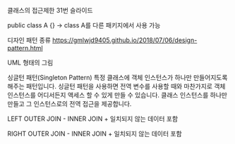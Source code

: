 클래스의 접근제한 31번 슬라이드

public class A {} -> class A를 다른 패키지에서 사용 가능


디자인 패턴 종류
https://gmlwjd9405.github.io/2018/07/06/design-pattern.html

UML 형태의 그림
 
싱글턴 패턴(Singleton Pattern)
특정 클래스에 객체 인스턴스가 하나만 만들어지도록 해주는 패턴입니다. 싱글턴 패턴을 사용하면 전역 변수를 사용할 때와 마찬가지로 객체 인스턴스를 어디서든지 액세스 할 수 있게 만들 수 있습니다. 클래스 인스턴스를 하나만 만들고 그 인스턴스로의 전역 접근을 제공합니다.


LEFT OUTER JOIN - INNER JOIN + 일치되지 않는 데이터 포함

RIGHT OUTER JOIN - INNER JOIN + 일치되지 않는 데이터 포함
